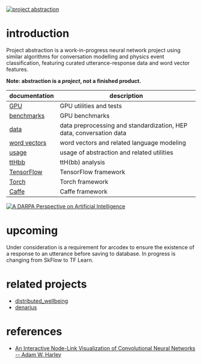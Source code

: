 [![project abstraction](http://img.youtube.com/vi/v9zJ9noLeok/0.jpg)](https://www.youtube.com/watch?v=v9zJ9noLeok)

# introduction

Project abstraction is a work-in-progress neural network project using similar algorithms for conversation modelling and physics event classification, featuring curated utterance-response data and word vector features.

**Note: abstraction is a *project*, not a finished product.**

|**documentation**              |**description**                                                    |
|-------------------------------|-------------------------------------------------------------------|
|[GPU](GPU.md)                  |GPU utilities and tests                                            |
|[benchmarks](benchmarks.md)    |GPU benchmarks                                                     |
|[data](data.md)                |data preprocessing and standardization, HEP data, conversation data|
|[word vectors](word_vectors.md)|word vectors and related language modeling                         |
|[usage](usage.md)              |usage of abstraction and related utilities                         |
|[ttHbb](ttHbb.ipynb)           |ttH(bb) analysis                                                   |
|[TensorFlow](TensorFlow.ipynb) |TensorFlow framework                                               |
|[Torch](Torch.md)              |Torch framework                                                    |
|[Caffe](Caffe.md)              |Caffe framework                                                    |

[![A DARPA Perspective on Artificial Intelligence](http://img.youtube.com/vi/-O01G3tSYpU/0.jpg)](https://www.youtube.com/watch?v=-O01G3tSYpU)

# upcoming

Under consideration is a requirement for arcodex to ensure the existence of a response to an utterance before saving to database. In progress is changing from SkFlow to TF Learn.

# related projects

- [distributed_wellbeing](https://github.com/wdbm/distributed_wellbeing)
- [denarius](https://github.com/wdbm/denarius)

# references

- [An Interactive Node-Link Visualization of Convolutional Neural Networks -- Adam W. Harley](http://scs.ryerson.ca/~aharley/vis/conv/)
